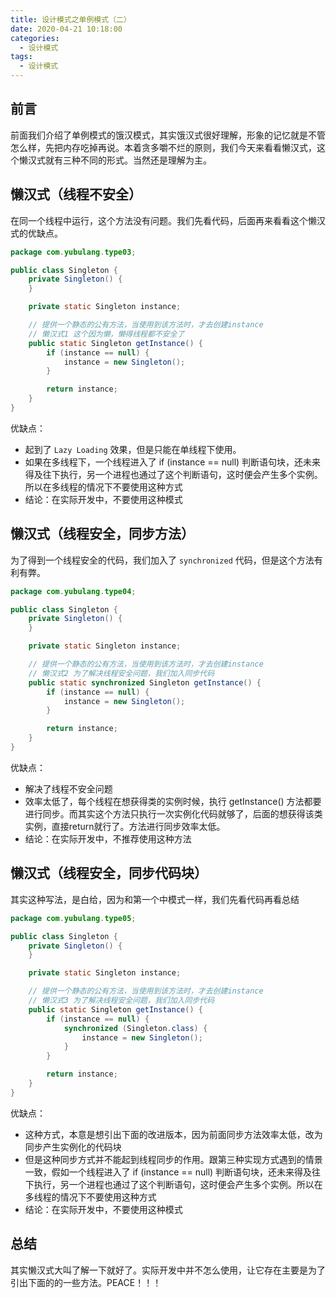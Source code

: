 ```yaml
---
title: 设计模式之单例模式（二）
date: 2020-04-21 10:18:00
categories:
  - 设计模式
tags:
  - 设计模式
---
```


## 前言

前面我们介绍了单例模式的饿汉模式，其实饿汉式很好理解，形象的记忆就是不管怎么样，先把内存吃掉再说。本着贪多嚼不烂的原则，我们今天来看看懒汉式，这个懒汉式就有三种不同的形式。当然还是理解为主。



## 懒汉式（线程不安全）

在同一个线程中运行，这个方法没有问题。我们先看代码，后面再来看看这个懒汉式的优缺点。

```java
package com.yubulang.type03;

public class Singleton {
    private Singleton() {
    }

    private static Singleton instance;

    // 提供一个静态的公有方法，当使用到该方法时，才去创建instance
    // 懒汉式1 这个因为懒，懒得线程都不安全了
    public static Singleton getInstance() {
        if (instance == null) {
            instance = new Singleton();
        }

        return instance;
    }
}
```

<!-- more -->

优缺点：

- 起到了 `Lazy Loading` 效果，但是只能在单线程下使用。
- 如果在多线程下，一个线程进入了 if (instance == null) 判断语句块，还未来得及往下执行，另一个进程也通过了这个判断语句，这时便会产生多个实例。所以在多线程的情况下不要使用这种方式
- 结论：在实际开发中，不要使用这种模式



## 懒汉式（线程安全，同步方法）

为了得到一个线程安全的代码，我们加入了 `synchronized` 代码，但是这个方法有利有弊。

```java
package com.yubulang.type04;

public class Singleton {
    private Singleton() {
    }

    private static Singleton instance;

    // 提供一个静态的公有方法，当使用到该方法时，才去创建instance
    // 懒汉式2 为了解决线程安全问题，我们加入同步代码
    public static synchronized Singleton getInstance() {
        if (instance == null) {
            instance = new Singleton();
        }

        return instance;
    }
}
```

优缺点：

- 解决了线程不安全问题
- 效率太低了，每个线程在想获得类的实例时候，执行 getInstance() 方法都要进行同步。而其实这个方法只执行一次实例化代码就够了，后面的想获得该类实例，直接return就行了。方法进行同步效率太低。
- 结论：在实际开发中，不推荐使用这种方法



## 懒汉式（线程安全，同步代码块）

其实这种写法，是白给，因为和第一个中模式一样，我们先看代码再看总结

```java
package com.yubulang.type05;

public class Singleton {
    private Singleton() {
    }

    private static Singleton instance;

    // 提供一个静态的公有方法，当使用到该方法时，才去创建instance
    // 懒汉式3 为了解决线程安全问题，我们加入同步代码
    public static Singleton getInstance() {
        if (instance == null) {
            synchronized (Singleton.class) {
                instance = new Singleton();
            }
        }

        return instance;
    }
}
```

优缺点：

- 这种方式，本意是想引出下面的改进版本，因为前面同步方法效率太低，改为同步产生实例化的代码块
- 但是这种同步方式并不能起到线程同步的作用。跟第三种实现方式遇到的情景一致，假如一个线程进入了 if (instance == null) 判断语句块，还未来得及往下执行，另一个进程也通过了这个判断语句，这时便会产生多个实例。所以在多线程的情况下不要使用这种方式
- 结论：在实际开发中，不要使用这种模式



## 总结

其实懒汉式大叫了解一下就好了。实际开发中并不怎么使用，让它存在主要是为了引出下面的的一些方法。PEACE！！！

